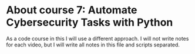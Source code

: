 # About course 7: Automate Cybersecurity Tasks with Python

As a code course in this I will use a different approach. I will not write notes for each video, but I will write all notes in this file and scripts separated.
